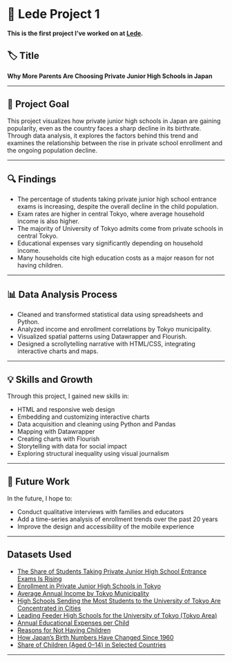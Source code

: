 # 📘 Lede Project 1  
**This is the first project I’ve worked on at [Lede](https://yuta-uebayashi.github.io/Lede_project1/).**

## 🏷️ Title  
**Why More Parents Are Choosing Private Junior High Schools in Japan**

---

## 🎯 Project Goal  
This project visualizes how private junior high schools in Japan are gaining popularity, even as the country faces a sharp decline in its birthrate. Through data analysis, it explores the factors behind this trend and examines the relationship between the rise in private school enrollment and the ongoing population decline.

---

## 🔍 Findings

- The percentage of students taking private junior high school entrance exams is increasing, despite the overall decline in the child population.  
- Exam rates are higher in central Tokyo, where average household income is also higher.  
- The majority of University of Tokyo admits come from private schools in central Tokyo.  
- Educational expenses vary significantly depending on household income.  
- Many households cite high education costs as a major reason for not having children.

---

## 📊 Data Analysis Process

- Cleaned and transformed statistical data using spreadsheets and Python.  
- Analyzed income and enrollment correlations by Tokyo municipality.  
- Visualized spatial patterns using Datawrapper and Flourish.  
- Designed a scrollytelling narrative with HTML/CSS, integrating interactive charts and maps.

---

## 💡 Skills and Growth  
Through this project, I gained new skills in:

- HTML and responsive web design  
- Embedding and customizing interactive charts  
- Data acquisition and cleaning using Python and Pandas  
- Mapping with Datawrapper  
- Creating charts with Flourish  
- Storytelling with data for social impact  
- Exploring structural inequality using visual journalism

---

## 🔭 Future Work  
In the future, I hope to:

- Conduct qualitative interviews with families and educators  
- Add a time-series analysis of enrollment trends over the past 20 years  
- Improve the design and accessibility of the mobile experience

---

## Datasets Used

- [The Share of Students Taking Private Junior High School Entrance Exams Is Rising](https://www.syutoken-mosi.co.jp/blog/entry/entry004634.php)
- [Enrollment in Private Junior High Schools in Tokyo](https://www.kyoiku.metro.tokyo.lg.jp/about/statistics_and_research/career_report/report2024)
- [Average Annual Income by Tokyo Municipality](https://www.soumu.go.jp/main_sosiki/jichi_zeisei/czaisei/czaisei_seido/ichiran09_24.html)
- [High Schools Sending the Most Students to the University of Tokyo Are Concentrated in Cities](https://univ-online.com/success/tokyo/u126/)
- [Leading Feeder High Schools for the University of Tokyo (Tokyo Area)](https://univ-online.com/success/tokyo/u126/)
- [Annual Educational Expenses per Child](https://www.mext.go.jp/b_menu/toukei/chousa03/gakushuuhi/kekka/k_detail/mext_00002.html)
- [Reasons for Not Having Children](https://www.nippon-foundation.or.jp/wp-content/uploads/2024/11/new_pr_20241129_01.pdf)
- [How Japan’s Birth Numbers Have Changed Since 1960](https://www.mhlw.go.jp/toukei/saikin/hw/jinkou/geppo/nengai24/index.html)
- [Share of Children (Aged 0–14) in Selected Countries](https://population.un.org/wpp/)

---

